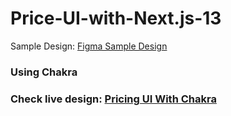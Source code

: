 # Price-UI-with-Next.js-13

Sample Design: <a href="https://www.figma.com/file/2UvLO274B9TNdsChCIC0hi/Pricing-UI?node-id=0%3A1">Figma Sample Design</a>

<h3>Using Chakra <h3>
  <p>Check live design: <a href='https://chakra-pricingui.vercel.app/'>Pricing UI With Chakra</a></p>
